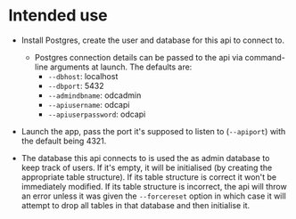 # Intended use

- Install Postgres, create the user and database for this api to
connect to.

    - Postgres connection details can be passed to the api via command-line
    arguments at launch. The defaults are:
        - `--dbhost`: localhost
        - `--dbport`: 5432
        - `--admindbname`: odcadmin
        - `--apiusername`: odcapi
        - `--apiuserpassword`: odcapi

- Launch the app, pass the port it's supposed to listen to (`--apiport`) with
the default being 4321.

- The database this api connects to is used the as admin database to keep
track of users. If it's empty, it will be initialised
(by creating the appropriate table structure).
If its table structure is correct it won't be immediately modified.
If its table structure is incorrect,
the api will throw an error unless it was given the `--forcereset` option in
which case it will attempt to drop all tables in that database and then
initialise it.
